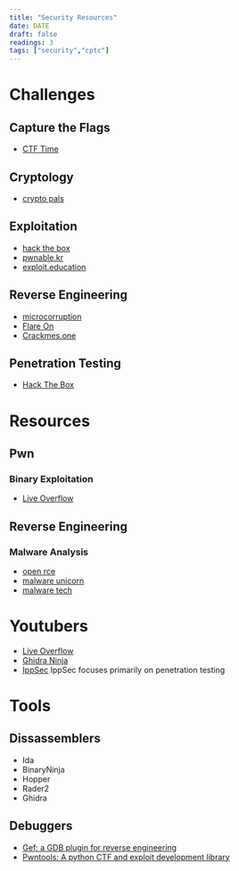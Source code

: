 ```yaml
---
title: "Security Resources"
date: DATE
draft: false
readings: 3
tags: ["security","cptc"]
---
```

# Challenges

## Capture the Flags
* [CTF Time](https://ctftime.org/)

## Cryptology
* [crypto pals](https://cryptopals.com/)

## Exploitation

* [hack the box](https://www.hackthebox.eu/)
* [pwnable.kr](https://pwnable.kr)
* [exploit.education](https://exploit.education/downloads/)

## Reverse Engineering
* [microcorruption](https://microcorruption.com/)
* [Flare On](https://www.fireeye.com/blog/threat-research/2019/09/2019-flare-on-challenge-solutions.html)
* [Crackmes.one](https://crackmes.one)
## Penetration Testing
- [Hack The Box](https://www.hackthebox.eu/)



# Resources

## Pwn

### Binary Exploitation
* [Live Overflow](https://www.youtube.com/watch?v=iyAyN3GFM7A&list=PLhixgUqwRTjxglIswKp9mpkfPNfHkzyeN)

## Reverse Engineering

### Malware Analysis
* [open rce](https://github.com/OpenRCE/Malware-Analysis-Training)
* [malware unicorn](https://malwareunicorn.org/workshops/re101.html#0)
* [malware tech](https://www.malwaretech.com/tag/reversing/page/2)

# Youtubers
* [Live Overflow](https://www.youtube.com/channel/UClcE-kVhqyiHCcjYwcpfj9w)
* [Ghidra Ninja](https://www.youtube.com/channel/UC3S8vxwRfqLBdIhgRlDRVzw)
* [IppSec](https://www.youtube.com/channel/UCa6eh7gCkpPo5XXUDfygQQA)
IppSec focuses primarily on penetration testing

# Tools

## Dissassemblers
* Ida
* BinaryNinja
* Hopper
* Rader2
* Ghidra

## Debuggers
* [Gef: a GDB plugin for reverse engineering]([https://github.com/hugsy/gef)
* [Pwntools: A python CTF and exploit development library](https://github.com/Gallopsled/pwntools)
